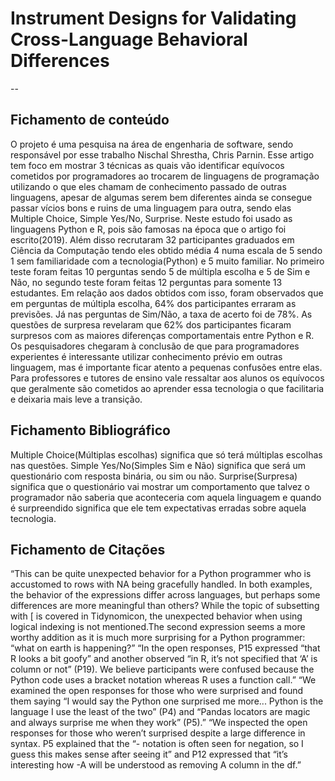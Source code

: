 # Instrument Designs for Validating Cross-Language Behavioral Differences

--

## Fichamento de conteúdo

O projeto é uma pesquisa na área de engenharia de software, sendo responsável por esse trabalho Nischal Shrestha, Chris Parnin. Esse artigo tem foco em mostrar 3 técnicas as quais vão identificar equívocos cometidos por programadores ao trocarem de linguagens de programação utilizando o que eles chamam de conhecimento passado de outras linguagens, apesar de algumas serem bem diferentes ainda se consegue passar vícios bons e ruins de uma linguagem para outra, sendo elas Multiple Choice, Simple Yes/No, Surprise. Neste estudo foi usado as linguagens Python e R, pois são famosas na época que o artigo foi escrito(2019). Além disso recrutaram 32 participantes graduados em Ciência da Computação tendo eles obtido média 4 numa escala de 5 sendo 1 sem familiaridade com a tecnologia(Python) e 5 muito familiar. No primeiro teste foram feitas 10 perguntas sendo 5 de múltipla escolha e 5 de Sim e Não, no segundo teste foram feitas 12 perguntas para somente 13 estudantes. Em relação aos dados obtidos com isso, foram observados que em perguntas de múltipla escolha, 64% dos participantes erraram as previsões. Já nas perguntas de Sim/Não, a taxa de acerto foi de 78%. As questões de surpresa revelaram que 62% dos participantes ficaram surpresos com as maiores diferenças comportamentais entre Python e R. Os pesquisadores chegaram à conclusão de que para programadores experientes é interessante utilizar conhecimento prévio em outras linguagem, mas é importante ficar atento a pequenas confusões entre elas. Para professores e tutores de ensino vale ressaltar aos alunos os equívocos que geralmente são cometidos ao aprender essa tecnologia o que facilitaria e deixaria mais leve a transição.


## Fichamento Bibliográfico

Multiple Choice(Múltiplas escolhas) significa que só terá múltiplas escolhas nas questões. 
Simple Yes/No(Simples Sim e Não) significa que será um questionário com resposta binária, ou sim ou não.
Surprise(Surpresa) significa que o questionário vai mostrar um comportamento que talvez o programador não saberia que aconteceria com aquela linguagem e quando é surpreendido significa que ele tem expectativas erradas sobre aquela tecnologia.


## Fichamento de Citações

“This can be quite unexpected behavior for a Python programmer who is accustomed to rows with NA being gracefully handled. In both examples, the behavior of the expressions differ across languages, but perhaps some differences are more meaningful than others? While the topic of subsetting with [ is covered in Tidynomicon, the unexpected behavior when using logical indexing is not mentioned.The second expression seems a more worthy addition as it is much more surprising for a Python programmer: “what on earth is happening?”
“In the open responses, P15 expressed “that R looks a bit goofy” and another observed “in R, it’s not specified that ‘A’ is column or not” (P19). We believe participants were confused because the Python code uses a bracket notation whereas R uses a function call.”
“We examined the open responses for those who were surprised and found them saying “I would say the Python one surprised me more... Python is the language I use the least of the two” (P4) and “Pandas locators are magic and always surprise me when they work” (P5).”
“We inspected the open responses for those who weren’t surprised despite a large difference in syntax. P5 explained that the “- notation is often seen for negation, so I guess this makes sense after seeing it” and P12 expressed that “it’s interesting how -A will be understood as removing A column in the df.”
